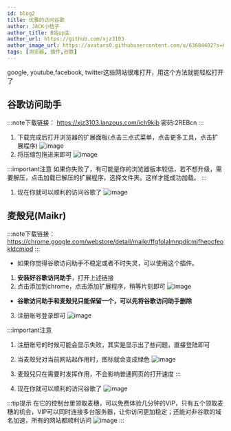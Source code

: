 ```yaml
---
id: blog2
title: 优雅的访问谷歌
author: JACK小桔子
author_title: B站up主
author_url: https://github.com/xjz3103
author_image_url: https://avatars0.githubusercontent.com/u/63684402?s=60&v=4
tags: [浏览器, 插件,谷歌]
---
```

google, youtube,facebook, twitter这些网站很难打开，用这个方法就能轻松打开了
<!--truncate-->
## 谷歌访问助手
:::note下载链接：
https://xjz3103.lanzous.com/ich9kib
密码:2REBcn
:::
1. 下载完成后打开浏览器的扩展面板(点击三点式菜单，点击更多工具，点击扩展程序)
![image](https://s1.ax1x.com/2020/06/19/NKTnw8.png 'image 1')
1. 将压缩包拖进来即可
![image](https://s1.ax1x.com/2020/06/19/NKTJO0.gif 'image 2')

:::important注意
如果你失败了，有可能是你的浏览器版本较低，若不想升级，需要解压，点击加载已解压的扩展程序，选择文件夹。这样才能成功加载。
:::

1. 现在你就可以顺利的访问谷歌了
![image](https://s1.ax1x.com/2020/06/19/NKLJdP.png 'image 3')

## 麦殼兒(Maikr)

:::note下载链接：
https://chrome.google.com/webstore/detail/maikr/ffgfolalmnpdicmjfhepcfeokldcmiod
:::

* 如果你觉得谷歌访问助手不稳定或者不时失灵，可以使用这个插件。
1. **安装好谷歌访问助手**，打开上述链接
1. 点击添加到chrome，点击添加扩展程序，稍等片刻即可
![image](https://s1.ax1x.com/2020/06/19/NKLXSe.png 'image 4')
* **谷歌访问助手和麦殼兒只能保留一个，可以先将谷歌访问助手删除**
3. 注册账号登录即可
![image](https://s1.ax1x.com/2020/06/19/NKO0fO.png 'image 5')

:::important注意
1. 注册账号的时候可能会显示失败，其实是显示出了些问题，直接登陆即可
1. 当麦殼兒对当前网站起作用时，图标就会变成绿色
![image](https://s1.ax1x.com/2020/06/19/NKOftf.png 'image 6')
1. 麦殼兒只在需要时发挥作用，不会影响普通网页的打开速度
:::

4. 现在你就可以顺利的访问谷歌了
![image](https://s1.ax1x.com/2020/06/19/NKLJdP.png 'image 7')

:::tip提示
在它的控制台里领取麦穗，可以免费体验几分钟的VIP，只有五个领取麦穗的机会，VIP可以同时连接多台服务器，让你访问更加稳定；还能对非谷歌的域名加速，所有的网站都顺利访问
![image](https://s1.ax1x.com/2020/06/19/NKOXNV.png 'image 8')
:::